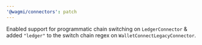 ```yaml
---
'@wagmi/connectors': patch
---
```


Enabled support for programmatic chain switching on `LedgerConnector` & added `"ledger"` to the switch chain regex on `WalletConnectLegacyConnector`.
